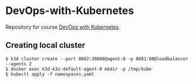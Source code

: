 # DevOps-with-Kubernetes

Repository for course [DevOps with Kubernetes](https://devopswithkubernetes.com/).

## Creating local cluster

```
$ k3d cluster create --port 8082:30080@agent:0 -p 8081:80@loadbalancer --agents 2
$ docker exec k3d-k3s-default-agent-0 mkdir -p /tmp/kube
$ kubectl apply -f namespaces.yaml
```
